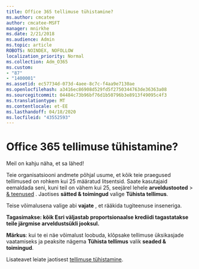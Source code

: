 ```yaml
---
title: Office 365 tellimuse tühistamine?
ms.author: cmcatee
author: cmcatee-MSFT
manager: mnirkhe
ms.date: 2/21/2018
ms.audience: Admin
ms.topic: article
ROBOTS: NOINDEX, NOFOLLOW
localization_priority: Normal
ms.collection: Adm_O365
ms.custom:
- "87"
- "1400001"
ms.assetid: ec57734d-073d-4aee-8c7c-f4aa9e7130ae
ms.openlocfilehash: a3416ec86908d529fd5f2750344763de36363a08
ms.sourcegitcommit: 04484c73b96bf76d1b50796b3e8913f49095c4f3
ms.translationtype: MT
ms.contentlocale: et-EE
ms.lasthandoff: 04/18/2020
ms.locfileid: "43552593"
---
```

# <a name="canceling-your-office-365-subscription"></a>Office 365 tellimuse tühistamine?

Meil on kahju näha, et sa lähed!
  
Teie organisatsiooni andmete põhjal usume, et kõik teie praegused tellimused on rohkem kui 25 määratud litsentsid. Saate kasutajaid eemaldada seni, kuni teil on vähem kui 25, seejärel lehele **arveldustooted** \> [& teenused](https://go.microsoft.com/fwlink/p/?linkid=842054) . Jaotises **sätted & toimingud** valige **Tühista tellimus**.
  
Teise võimalusena valige abi **vajate** , et rääkida tugiteenuse inseneriga.
  
**Tagasimakse: kõik Esri väljastab proportsionaalse krediidi tagastatakse teile järgmise arveldustsükli jooksul.** 

**Märkus**: kui te ei näe võimalust loobuda, klõpsake tellimuse üksikasjade vaatamiseks ja peaksite nägema **Tühista tellimus** valik **seaded & toimingud**. 

Lisateavet leiate jaotisest [tellimuse tühistamine](https://docs.microsoft.com/office365/admin/subscriptions-and-billing/cancel-your-subscription).
